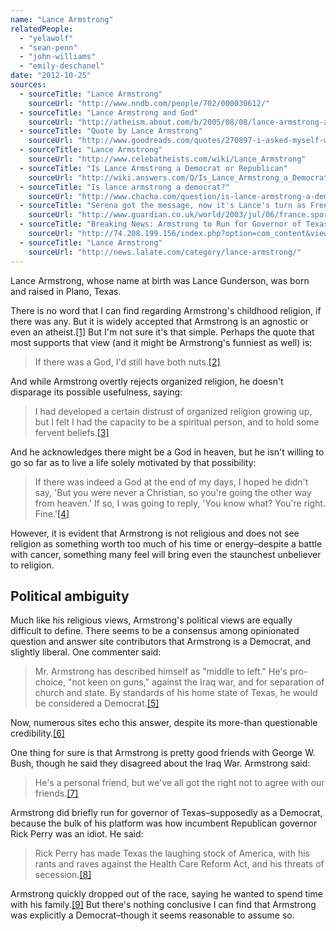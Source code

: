 ```yaml
---
name: "Lance Armstrong"
relatedPeople:
  - "yelawolf"
  - "sean-penn"
  - "john-williams"
  - "emily-deschanel"
date: "2012-10-25"
sources:
  - sourceTitle: "Lance Armstrong"
    sourceUrl: "http://www.nndb.com/people/702/000030612/"
  - sourceTitle: "Lance Armstrong and God"
    sourceUrl: "http://atheism.about.com/b/2005/08/08/lance-armstrong-and-god.htm"
  - sourceTitle: "Quote by Lance Armstrong"
    sourceUrl: "http://www.goodreads.com/quotes/270897-i-asked-myself-what-i-believed-i-had-never-prayed"
  - sourceTitle: "Lance Armstrong"
    sourceUrl: "http://www.celebatheists.com/wiki/Lance_Armstrong"
  - sourceTitle: "Is Lance Armstrong a Democrat or Republican"
    sourceUrl: "http://wiki.answers.com/Q/Is_Lance_Armstrong_a_Democrat_or_Republican"
  - sourceTitle: "Is lance armstrong a democrat?"
    sourceUrl: "http://www.chacha.com/question/is-lance-armstrong-a-democrat"
  - sourceTitle: "Serena got the message, now it's Lance's turn as French cheers become jeers for US stars"
    sourceUrl: "http://www.guardian.co.uk/world/2003/jul/06/france.sport"
  - sourceTitle: "Breaking News: Armstrong to Run for Governor of Texas"
    sourceUrl: "http://74.208.199.156/index.php?option=com_content&view=article&id=1585:lance-governor&catid=14:first-person-stories&Itemid=200006"
  - sourceTitle: "Lance Armstrong"
    sourceUrl: "http://news.lalate.com/category/lance-armstrong/"
---
```


Lance Armstrong, whose name at birth was Lance Gunderson, was born and raised in Plano, Texas.

There is no word that I can find regarding Armstrong's childhood religion, if there was any. But it is widely accepted that Armstrong is an agnostic or even an atheist.<a class="source-citation" href="#http://www.nndb.com/people/702/000030612/" title="Lance Armstrong">[1]</a> But I'm not sure it's that simple. Perhaps the quote that most supports that view (and it might be Armstrong's funniest as well) is:

>If there was a God, I'd still have both nuts.<a class="source-citation" href="#http://atheism.about.com/b/2005/08/08/lance-armstrong-and-god.htm" title="Lance Armstrong and God">[2]</a>

And while Armstrong overtly rejects organized religion, he doesn't disparage its possible usefulness, saying:

>I had developed a certain distrust of organized religion growing up, but I felt I had the capacity to be a spiritual person, and to hold some fervent beliefs.<a class="source-citation" href="#http://www.goodreads.com/quotes/270897-i-asked-myself-what-i-believed-i-had-never-prayed" title="Quote by Lance Armstrong">[3]</a>

And he acknowledges there might be a God in heaven, but he isn't willing to go so far as to live a life solely motivated by that possibility:

>If there was indeed a God at the end of my days, I hoped he didn't say, 'But you were never a Christian, so you're going the other way from heaven.' If so, I was going to reply, 'You know what? You're right. Fine.'<a class="source-citation" href="#http://www.celebatheists.com/wiki/Lance_Armstrong" title="Lance Armstrong">[4]</a>

However, it is evident that Armstrong is not religious and does not see religion as something worth too much of his time or energy–despite a battle with cancer, something many feel will bring even the staunchest unbeliever to religion.


## Political ambiguity

Much like his religious views, Armstrong's political views are equally difficult to define. There seems to be a consensus among opinionated question and answer site contributors that Armstrong is a Democrat, and slightly liberal. One commenter said:

>Mr. Armstrong has described himself as "middle to left." He's pro-choice, "not keen on guns," against the Iraq war, and for separation of church and state. By standards of his home state of Texas, he would be considered a Democrat.<a class="source-citation" href="#http://wiki.answers.com/Q/Is_Lance_Armstrong_a_Democrat_or_Republican" title="Is Lance Armstrong a Democrat or Republican">[5]</a>

Now, numerous sites echo this answer, despite its more-than questionable credibility.<a class="source-citation" href="#http://www.chacha.com/question/is-lance-armstrong-a-democrat" title="Is lance armstrong a democrat?">[6]</a>

One thing for sure is that Armstrong is pretty good friends with George W. Bush, though he said they disagreed about the Iraq War. Armstrong said:

>He's a personal friend, but we've all got the right not to agree with our friends.<a class="source-citation" href="#http://www.guardian.co.uk/world/2003/jul/06/france.sport" title="Serena got the message, now it&apos;s Lance&apos;s turn as French cheers become jeers for US stars">[7]</a>

Armstrong did briefly run for governor of Texas–supposedly as a Democrat, because the bulk of his platform was how incumbent Republican governor Rick Perry was an idiot. He said:

>Rick Perry has made Texas the laughing stock of America, with his rants and raves against the Health Care Reform Act, and his threats of secession.<a class="source-citation" href="#http://74.208.199.156/index.php?option=com_content&view=article&id=1585:lance-governor&catid=14:first-person-stories&Itemid=200006" title="Breaking News: Armstrong to Run for Governor of Texas">[8]</a>

Armstrong quickly dropped out of the race, saying he wanted to spend time with his family.<a class="source-citation" href="#http://news.lalate.com/category/lance-armstrong/" title="Lance Armstrong">[9]</a> But there's nothing conclusive I can find that Armstrong was explicitly a Democrat–though it seems reasonable to assume so.